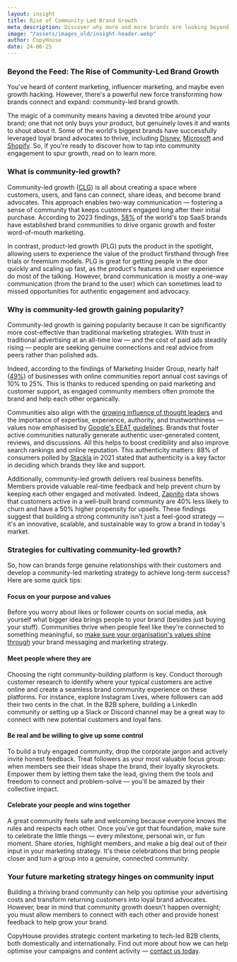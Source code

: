 ```yaml
---
layout: insight
title: Rise of Community-Led Brand Growth
meta_description: Discover why more and more brands are looking beyond the feed and investing in community-led growth to optimise marketing spend.
image: "/assets/images_old/insight-header.webp"
author: CopyHouse
date: 24-06-25
---
```


### Beyond the Feed: The Rise of Community-Led Brand Growth

You've heard of content marketing, influencer marketing, and maybe even growth hacking. However, there's a powerful new force transforming how brands connect and expand: community-led brand growth.

The magic of a community means having a devoted tribe around your brand; one that not only buys your product, but genuinely loves it and wants to shout about it. Some of the world's biggest brands have successfully leveraged loyal brand advocates to thrive, including [Disney](https://businessmodelanalyst.com/walt-disney-marketing-strategy/?srsltid=AfmBOoqpcCIGyWxDHYeCzi0A9aO7snPjiOKY9FcEzmG41_238e-HW1up), [Microsoft](https://partner.microsoft.com/en-us/blog/article/microsoft-partner-communities-and-partner-led-associations) and [Shopify](https://community.shopify.com/c/shopify-community/ct-p/en). So, if you're ready to discover how to tap into community engagement to spur growth, read on to learn more.

### What is community-led growth?

Community-led growth ([CLG](https://www.communityledgrowth.com/community-led-growth-framework/)) is all about creating a space where customers, users, and fans can connect, share ideas, and become brand advocates. This approach enables two-way communication — fostering a sense of community that keeps customers engaged long after their initial purchase. According to 2023 findings, [58%](https://mag.revgenius.com/mag/community-led-growth-saas/) of the world's top SaaS brands have established brand communities to drive organic growth and foster word-of-mouth marketing.

In contrast, product-led growth (PLG) puts the product in the spotlight, allowing users to experience the value of the product firsthand through free trials or freemium models. PLG is great for getting people in the door quickly and scaling up fast, as the product's features and user experience do most of the talking. However, brand communication is mostly a one-way communication (from the brand to the user) which can sometimes lead to missed opportunities for authentic engagement and advocacy.

### Why is community-led growth gaining popularity?

Community-led growth is gaining popularity because it can be significantly more cost-effective than traditional marketing strategies. With trust in traditional advertising at an all-time low — and the cost of paid ads steadily rising — people are seeking genuine connections and real advice from peers rather than polished ads.

Indeed, according to the findings of Marketing Insider Group, nearly half ([49%](https://marketinginsidergroup.com/content-marketing/5-examples-brilliant-brand-communities-shaping-online-world/)) of businesses with online communities report annual cost savings of 10% to 25%. This is thanks to reduced spending on paid marketing and customer support, as engaged community members often promote the brand and help each other organically.

Communities also align with the [growing influence of thought leaders](https://www.copyhouse.io/insights/our-quick-start-guide-to-thought-leadership-for-tech-brands) and the importance of expertise, experience, authority, and trustworthiness — values now emphasised by [Google's EEAT guidelines](https://developers.google.com/search/docs/fundamentals/creating-helpful-content). Brands that foster active communities naturally generate authentic user-generated content, reviews, and discussions. All this helps to boost credibility and also improve search rankings and online reputation. This authenticity matters: 88% of consumers polled by [Stackla](https://www.nosto.com/wp-content/uploads/2021/08/Stackla-Post-Pandemic-Shifts-in-Consumer-Shopping-Habits-Data-Report_FINAL_compressed.pdf) in 2021 stated that authenticity is a key factor in deciding which brands they like and support.

Additionally, community-led growth delivers real business benefits. Members provide valuable real-time feedback and help prevent churn by keeping each other engaged and motivated. Indeed, [Zapnito](https://knowledge.zapnito.com/posts/why-is-it-essential-to-be-thinking-about-customer-acquisition-in-2023-and-why-is-it-harder-than-ever-to-get-right#:~:text=Zapnito%20data%20shows%20that%20customers%20active%20in,underline%20how%20your%20brand%20community%20fortifies%20customer) data shows that customers active in a well-built brand community are 40% less likely to churn and have a 50% higher propensity for upsells. These findings suggest that building a strong community isn't just a feel-good strategy — it's an innovative, scalable, and sustainable way to grow a brand in today's market.

### Strategies for cultivating community-led growth?

So, how can brands forge genuine relationships with their customers and develop a community-led marketing strategy to achieve long-term success? Here are some quick tips:

#### Focus on your purpose and values

Before you worry about likes or follower counts on social media, ask yourself what bigger idea brings people to your brand (besides just buying your stuff). Communities thrive when people feel like they're connected to something meaningful, so [make sure your organisation's values shine through](https://www.copyhouse.io/services/content-marketing-strategy-and-consultancy) your brand messaging and marketing strategy.

#### Meet people where they are

Choosing the right community-building platform is key. Conduct thorough customer research to identify where your typical customers are active online and create a seamless brand community experience on these platforms. For instance, explore Instagram Lives, where followers can add their two cents in the chat. In the B2B sphere, building a LinkedIn community or setting up a Slack or Discord channel may be a great way to connect with new potential customers and loyal fans.

#### Be real and be willing to give up some control

To build a truly engaged community, drop the corporate jargon and actively invite honest feedback. Treat followers as your most valuable focus group: when members see their ideas shape the brand, their loyalty skyrockets. Empower them by letting them take the lead, giving them the tools and freedom to connect and problem-solve — you'll be amazed by their collective impact.

#### Celebrate your people and wins together

A great community feels safe and welcoming because everyone knows the rules and respects each other. Once you've got that foundation, make sure to celebrate the little things — every milestone, personal win, or fun moment. Share stories, highlight members, and make a big deal out of their input in your marketing strategy. It's these celebrations that bring people closer and turn a group into a genuine, connected community.

### Your future marketing strategy hinges on community input

Building a thriving brand community can help you optimise your advertising costs and transform returning customers into loyal brand advocates. However, bear in mind that community growth doesn't happen overnight; you must allow members to connect with each other and provide honest feedback to help grow your brand.

CopyHouse provides strategic content marketing to tech-led B2B clients, both domestically and internationally. Find out more about how we can help optimise your campaigns and content activity — [contact us today](https://www.copyhouse.io/contact).
